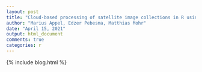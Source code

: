 ```yaml
---
layout: post
title: "Cloud-based processing of satellite image collections in R using STAC, COGs, and on-demand data cubes"
author: "Marius Appel, Edzer Pebesma, Matthias Mohr"
date: "April 15, 2021"
output: html_document
comments: true
categories: r
---
```

{% include blog.html %}
